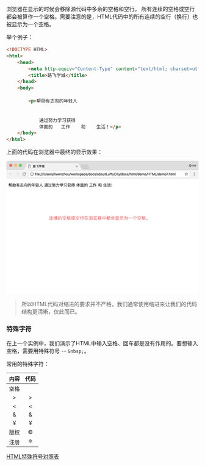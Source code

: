 浏览器在显示的时候会移除源代码中多余的空格和空行。
所有连续的空格或空行都会被算作一个空格。需要注意的是，HTML代码中的所有连续的空行（换行）也被显示为一个空格。

举个例子：
```html
<!DOCTYPE HTML>
<html>
    <head>
        <meta http-equiv="Content-Type" content="text/html; charset=utf-8" />
        <title>路飞学城</title>
    </head>
    <body>

        <p>帮助有志向的年轻人
            
            
            通过努力学习获得
            体面的   工作    和    生活！</p>
    </body>
</html>
```
上面的代码在浏览器中最终的显示效果：

![连续空行空格效果](/assets/chapter9/html/HTML_09.png)

> 所以HTML代码对缩进的要求并不严格，我们通常使用缩进来让我们的代码结构更清晰，仅此而已。

### 特殊字符
在上一个实例中，我们演示了HTML中输入空格、回车都是没有作用的。要想输入空格，需要用特殊符号 -- `&nbsp;`。

常用的特殊字符：

| 内容       | 代码   |
| :-------: | :--------:|
| 空格       | &nbsp;    |
| >         | &gt;      |
| <         | &lt;      |
| &         | &amp;     |
| ¥         | &yen;     |
| 版权       | &copy;    |
| 注册        | &reg;     |

[HTML特殊符号对照表](http://tool.chinaz.com/Tools/HtmlChar.aspx)
